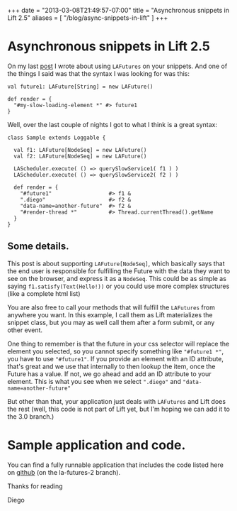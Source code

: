 +++
date = "2013-03-08T21:49:57-07:00"
title = "Asynchronous snippets in Lift 2.5"
aliases = [
	"/blog/async-snippets-in-lift"
]
+++

[title: ]: /
[category: Lift]: /
[date: 2013/3/8]: /
[tags: {lift, Scala, comet actors, comet, actors, LAFutures, Futures, async, asynchronous, snippet}]: /

# Asynchronous snippets in Lift 2.5

On my last [post](https://fmpwizard.telegr.am/blog/lift-snippets-and-lafutures) I wrote about using `LAFutures` on your snippets. And one of the things I said was that the syntax I was looking for was this:

```
val future1: LAFuture[String] = new LAFuture()

def render = {
  "#my-slow-loading-element *" #> future1
}
```

Well, over the last couple of nights I got to what I think is a great syntax:

```
class Sample extends Loggable {

  val f1: LAFuture[NodeSeq] = new LAFuture()
  val f2: LAFuture[NodeSeq] = new LAFuture()

  LAScheduler.execute( () => querySlowService1( f1 ) )
  LAScheduler.execute( () => querySlowService2( f2 ) )

  def render = {
    "#future1"                  #> f1 &
    ".diego"                    #> f2 &
    "data-name=another-future"  #> f2 &
    "#render-thread *"          #> Thread.currentThread().getName
  }
}

```

## Some details.

This post is about supporting `LAFuture[NodeSeq]`, which basically says that the end user is responsible for fulfilling the Future with the data they want to see on the browser, and express it as a `NodeSeq`. This could be as simple as saying `f1.satisfy(Text(Hello!))` or you could use more complex structures (like a complete html list)

You are also free to call your methods that will fulfill the `LAFutures` from anywhere you want. In this example, I call them as Lift materializes the snippet class, but you may as well call them after a form submit, or any other event.

One thing to remember is that the future in your css selector will replace the element you selected, so you cannot specify something like `"#future1 *"`, you have to use `"#future1"`. If you provide an element with an ID attribute, that's great and we use that internally to then lookup the item, once the Future has a value. If not, we go ahead and add an ID attribute to your element. This is what you see when we select `".diego"` and `"data-name=another-future"`

But other than that, your application just deals with `LAFutures` and Lift does the rest (well, this code is not part of Lift yet, but I'm hoping we can add it to the 3.0 branch.)



# Sample application and code.

You can find a fully runnable application that includes the code listed here on [github](https://github.com/fmpwizard/lift_starter_2.4/tree/la-futures-2) (on the la-futures-2 branch).

Thanks for reading

  Diego
